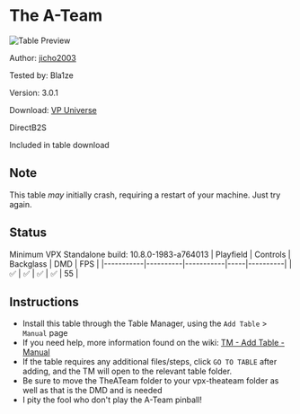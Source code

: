 ﻿# The A-Team

![Table Preview](../../images/vpx-theateam.png)

Author: [jicho2003](https://vpuniverse.com/profile/15718-jicho2003/) 

Tested by: Bla1ze

Version: 3.0.1
 
Download: [VP Universe](https://vpuniverse.com/files/file/17525-the-a-team-original-pinball/)

DirectB2S

Included in table download

## Note

This table *may* initially crash, requiring a restart of your machine. Just try again.

## Status 

Minimum VPX Standalone build: 10.8.0-1983-a764013
| Playfield | Controls | Backglass | DMD | FPS | 
|-----------|----------|-----------|-----|----------|
| :white_check_mark: | :white_check_mark: | :white_check_mark: | :white_check_mark: | 55 |

## Instructions

- Install this table through the Table Manager, using the `Add Table` > `Manual` page
- If you need help, more information found on the wiki: [TM - Add Table - Manual](https://github.com/LegendsUnchained/vpx-standalone-alp4k/wiki/%5B04%5D-%F0%9F%A7%A1-TM-%E2%80%90-Other-Features#add-table---manual)
- If the table requires any additional files/steps, click `GO TO TABLE` after adding, and the TM will open to the relevant table folder.
- Be sure to move the TheATeam folder to your vpx-theateam folder as well as that is the DMD and is needed
- I pity the fool who don't play the A-Team pinball!

